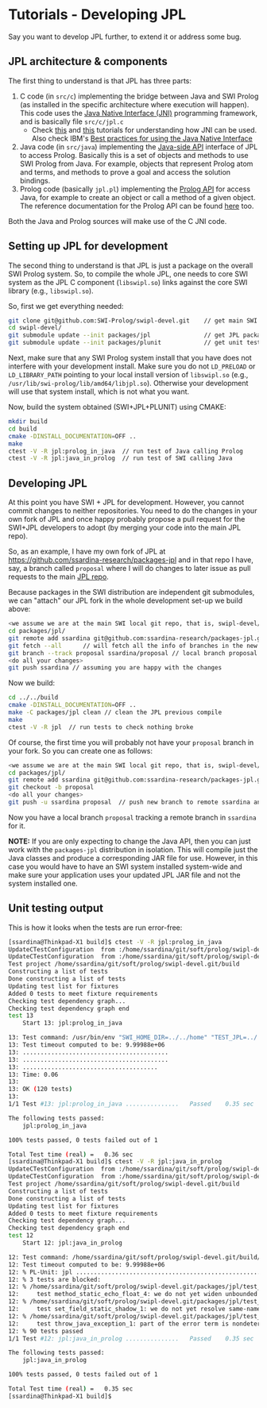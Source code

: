 # Tutorials - Developing JPL

Say you want to develop JPL further, to extend it or address some bug.

## JPL architecture & components

The first thing to understand is that JPL has three parts:

1. C code (in `src/c`) implementing the bridge between Java and SWI Prolog (as installed in the specific architecture where execution will happen). This code uses the [Java Native Interface (JNI)](https://docs.oracle.com/javase/8/docs/technotes/guides/jni/) programming framework, and is basically file `src/c/jpl.c`
    * Check [this](https://www.baeldung.com/jni) and [this](http://www.ntu.edu.sg/home/ehchua/programming/java/javanativeinterface.html) tutorials for understanding how JNI can be used. Also check IBM's [Best practices for using the Java Native Interface
](https://www.ibm.com/developerworks/library/j-jni/index.html)
2. Java code (in `src/java`) implementing the [Java-side API](https://jpl7.org/JavaApiOverview.jsp) interface of JPL to access Prolog. Basically this is a set of objects and methods to use SWI Prolog from Java. For example, objects that represent Prolog atom and terms, and methods to prove a goal and access the solution bindings. 
3. Prolog code (basically `jpl.pl`) implementing the [Prolog API](https://jpl7.org/PrologApiOverview.jsp) for access Java, for example to create an object or call a method of a given object. The reference documentation for the Prolog API can be found [here](http://www.swi-prolog.org/pldoc/doc/_SWI_/library/jpl.pl) too.
 
Both the Java and Prolog sources will make use of the C JNI code.


## Setting up JPL for development

The second thing to understand is that JPL is just a package on the overall SWI Prolog system. So, to compile the whole JPL, one needs to core SWI system as the JPL C component (`libswipl.so`) links against the core SWI library (e.g., `libswipl.so`).


So, first we get everything needed:

```bash
git clone git@github.com:SWI-Prolog/swipl-devel.git    // get main SWI distribution
cd swipl-devel/                                      
git submodule update --init packages/jpl               // get JPL package source code
git submodule update --init packages/plunit            // get unit testing support SWI library 
```

Next, make sure that any SWI Prolog system install that you have does not interfere with your development install. Make sure you do not `LD_PRELOAD` or `LD_LIBRARY_PATH` pointing to your local install version of `libswipl.so` (e.g., `/usr/lib/swi-prolog/lib/amd64/libjpl.so`). Otherwise your development will use that system install, which is not what you want. 

Now, build the system obtained (SWI+JPL+PLUNIT) using CMAKE:

```bash
mkdir build
cd build
cmake -DINSTALL_DOCUMENTATION=OFF ..
make
ctest -V -R jpl:prolog_in_java  // run test of Java calling Prolog
ctest -V -R jpl:java_in_prolog  // run test of SWI calling Java
```

## Developing JPL

At this point you have SWI + JPL for development. However, you cannot commit changes to neither repositories. You need to do the changes in your own fork of JPL and once happy probably propose a pull request for the SWI+JPL developers to adopt (by merging your code into the main JPL repo).

So, as an example, I have my own fork of JPL at <https://github.com/ssardina-research/packages-jpl> and in that repo I have, say, a branch called `proposal` where I will do changes to later issue as pull requests to the main [JPL repo](https://github.com/SWI-Prolog/packages-jpl).

Because packages in the SWI distribution are independent git submodules, we can "attach" our JPL fork in the whole development set-up we build above:

```bash
<we assume we are at the main SWI local git repo, that is, swipl-devel/
cd packages/jpl/
git remote add ssardina git@github.com:ssardina-research/packages-jpl.git
git fetch --all      // will fetch all the info of branches in the new remote ssardina
git branch --track proposal ssardina/proposal // local branch proposal will start tracking ssardina/proposal
<do all your changes>
git push ssardina // assuming you are happy with the changes
```

Now we build:

```bash
cd ../../build
cmake -DINSTALL_DOCUMENTATION=OFF ..
make -C packages/jpl clean // clean the JPL previous compile
make
ctest -V -R jpl  // run tests to check nothing broke
```

Of course, the first time you will probably not have your `proposal` branch in your fork. So you can create one as follows:


```bash
<we assume we are at the main SWI local git repo, that is, swipl-devel/
cd packages/jpl/
git remote add ssardina git@github.com:ssardina-research/packages-jpl.git
git checkout -b proposal
<do all your changes>
git push -u ssardina proposal  // push new branch to remote ssardina and start tracking
```

Now you have a local branch `proposal` tracking a remote branch in `ssardina` for it.


**NOTE:** If you are only expecting to change the Java API, then you can just work with the `packages-jpl` distribution in isolation. This will compile just the Java classes and produce a corresponding JAR file for use. However, in this case you would have to have an SWI system installed system-wide and make sure your application uses your updated JPL JAR file and not the system installed one.


## Unit testing output

This is how it looks when the tests are run error-free:

```bash
[ssardina@Thinkpad-X1 build]$ ctest -V -R jpl:prolog_in_java
UpdateCTestConfiguration  from :/home/ssardina/git/soft/prolog/swipl-devel.git/build/DartConfiguration.tcl
UpdateCTestConfiguration  from :/home/ssardina/git/soft/prolog/swipl-devel.git/build/DartConfiguration.tcl
Test project /home/ssardina/git/soft/prolog/swipl-devel.git/build
Constructing a list of tests
Done constructing a list of tests
Updating test list for fixtures
Added 0 tests to meet fixture requirements
Checking test dependency graph...
Checking test dependency graph end
test 13
    Start 13: jpl:prolog_in_java

13: Test command: /usr/bin/env "SWI_HOME_DIR=../../home" "TEST_JPL=../../../packages/jpl/test_jpl.pl" "/usr/lib/jvm/java-8-oracle/bin/java" "-Djava.library.path=." "-classpath" "/usr/share/java/junit.jar:src/java/jpl.jar:src/java/jpltest.jar" "junit.textui.TestRunner" "org.jpl7.test.TestJUnit"
13: Test timeout computed to be: 9.99988e+06
13: .........................................
13: .........................................
13: ......................................
13: Time: 0.06
13: 
13: OK (120 tests)
13: 
1/1 Test #13: jpl:prolog_in_java ...............   Passed    0.35 sec

The following tests passed:
	jpl:prolog_in_java

100% tests passed, 0 tests failed out of 1

Total Test time (real) =   0.36 sec
[ssardina@Thinkpad-X1 build]$ ctest -V -R jpl:java_in_prolog
UpdateCTestConfiguration  from :/home/ssardina/git/soft/prolog/swipl-devel.git/build/DartConfiguration.tcl
UpdateCTestConfiguration  from :/home/ssardina/git/soft/prolog/swipl-devel.git/build/DartConfiguration.tcl
Test project /home/ssardina/git/soft/prolog/swipl-devel.git/build
Constructing a list of tests
Done constructing a list of tests
Updating test list for fixtures
Added 0 tests to meet fixture requirements
Checking test dependency graph...
Checking test dependency graph end
test 12
    Start 12: jpl:java_in_prolog

12: Test command: /home/ssardina/git/soft/prolog/swipl-devel.git/build/src/swipl "-p" "foreign=:/home/ssardina/git/soft/prolog/swipl-devel.git/build/packages/plunit" "-p" "library=:/home/ssardina/git/soft/prolog/swipl-devel.git/packages/plunit" "-f" "none" "-s" "/home/ssardina/git/soft/prolog/swipl-devel.git/packages/jpl/test_jpl.pl" "-g" "test_jpl" "-t" "halt"
12: Test timeout computed to be: 9.99988e+06
12: % PL-Unit: jpl .......................................................................................... done
12: % 3 tests are blocked:
12: % /home/ssardina/git/soft/prolog/swipl-devel.git/packages/jpl/test_jpl.pl:610:
12: 	test method_static_echo_float_4: we do not yet widen unbounded integers to floats or doubles
12: % /home/ssardina/git/soft/prolog/swipl-devel.git/packages/jpl/test_jpl.pl:914:
12: 	test set_field_static_shadow_1: we do not yet resolve same-named shadowed fields
12: % /home/ssardina/git/soft/prolog/swipl-devel.git/packages/jpl/test_jpl.pl:1193:
12: 	test throw_java_exception_1: part of the error term is nondeterministic: we need to match with _
12: % 90 tests passed
1/1 Test #12: jpl:java_in_prolog ...............   Passed    0.35 sec

The following tests passed:
	jpl:java_in_prolog

100% tests passed, 0 tests failed out of 1

Total Test time (real) =   0.35 sec
[ssardina@Thinkpad-X1 build]$ 
```

